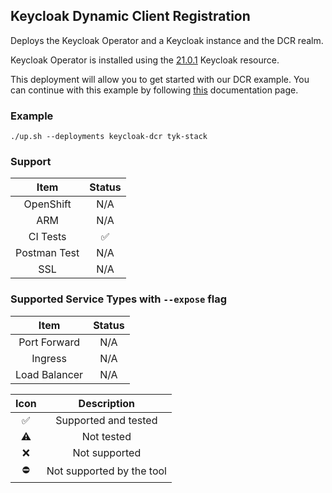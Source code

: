 ## Keycloak Dynamic Client Registration
Deploys the Keycloak Operator and a Keycloak instance and the DCR realm.

Keycloak Operator is installed using the
[21.0.1](https://raw.githubusercontent.com/keycloak/keycloak-k8s-resources/21.0.1/kubernetes)
Keycloak resource.

This deployment will allow you to get started with our DCR example.
You can continue with this example by following [this](https://tyk.io/docs/nightly/tyk-stack/tyk-developer-portal/enterprise-developer-portal/api-access/dynamic-client-registration)
documentation page.

### Example
```
./up.sh --deployments keycloak-dcr tyk-stack
```

### Support
|     Item     |       Status       |
|:------------:|:------------------:|
|  OpenShift   |        N/A         |
|     ARM      |        N/A         |
|   CI Tests   | :white_check_mark: |
| Postman Test |        N/A         |
|     SSL      |        N/A         |

### Supported Service Types with `--expose` flag
|     Item      | Status |
|:-------------:|:------:|
| Port Forward  |  N/A   |
|    Ingress    |  N/A   |
| Load Balancer |  N/A   |

|        Icon        |        Description        |
|:------------------:|:-------------------------:|
| :white_check_mark: |   Supported and tested    |
|     :warning:      |        Not tested         |
|        :x:         |       Not supported       |
|     :no_entry:     | Not supported by the tool |


